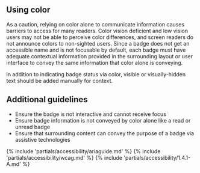 ## Using color

As a caution, relying on color alone to communicate information causes barriers to access for many readers. Color vision deficient and low vision users may not be able to perceive color differences, and screen readers do not announce colors to non-sighted users. Since a badge does not get an accessible name and is not focusable by default, each badge must have adequate contextual information provided in the surrounding layout or user interface to convey the same information that color alone is conveying.

In addition to indicating badge status via color, visible or visually-hidden text should be added manually for context.

## Additional guidelines

- Ensure the badge is not interactive and cannot receive focus
- Ensure badge information is not conveyed by color alone like a read or unread badge
- Ensure that surrounding content can convey the purpose of a badge via assistive technologies

{% include 'partials/accessibility/ariaguide.md' %}
{% include 'partials/accessibility/wcag.md' %}
{% include 'partials/accessibility/1.4.1-A.md' %}
